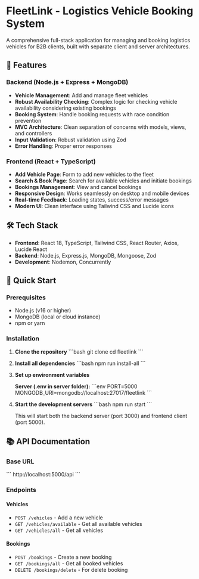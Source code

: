 # FleetLink - Logistics Vehicle Booking System

A comprehensive full-stack application for managing and booking logistics vehicles for B2B clients, built with separate client and server architectures.

## 🚀 Features

### Backend (Node.js + Express + MongoDB)
- **Vehicle Management**: Add and manage fleet vehicles
- **Robust Availability Checking**: Complex logic for checking vehicle availability considering existing bookings
- **Booking System**: Handle booking requests with race condition prevention
- **MVC Architecture**: Clean separation of concerns with models, views, and controllers
- **Input Validation**: Robust validation using Zod
- **Error Handling**: Proper error responses

### Frontend (React + TypeScript)
- **Add Vehicle Page**: Form to add new vehicles to the fleet
- **Search & Book Page**: Search for available vehicles and initiate bookings
- **Bookings Management**: View and cancel bookings
- **Responsive Design**: Works seamlessly on desktop and mobile devices
- **Real-time Feedback**: Loading states, success/error messages
- **Modern UI**: Clean interface using Tailwind CSS and Lucide icons

## 🛠 Tech Stack

- **Frontend**: React 18, TypeScript, Tailwind CSS, React Router, Axios, Lucide React
- **Backend**: Node.js, Express.js, MongoDB, Mongoose, Zod
- **Development**: Nodemon, Concurrently

## 🚀 Quick Start

### Prerequisites
- Node.js (v16 or higher)
- MongoDB (local or cloud instance)
- npm or yarn

### Installation

1. **Clone the repository**
   \`\`\`bash
   git clone <repository-url>
   cd fleetlink
   \`\`\`

2. **Install all dependencies**
   \`\`\`bash
   npm run install-all
   \`\`\`

3. **Set up environment variables**
   
   **Server (.env in server folder):**
   \`\`\`env
   PORT=5000
   MONGODB_URI=mongodb://localhost:27017/fleetlink
   \`\`\`


4. **Start the development servers**
   \`\`\`bash
   npm run start
   \`\`\`

   This will start both the backend server (port 3000) and frontend client (port 5000).

## 📚 API Documentation

### Base URL
\`\`\`
http://localhost:5000/api
\`\`\`

### Endpoints

#### Vehicles
- `POST /vehicles` - Add a new vehicle
- `GET /vehicles/available` - Get all available vehicles 
- `GET /vehicles/all` - Get all vehicles

#### Bookings
- `POST /bookings` - Create a new booking
- `GET /bookings/all` - Get all booked vehicles 
- `DELETE /bookings/delete` - For delete booking
